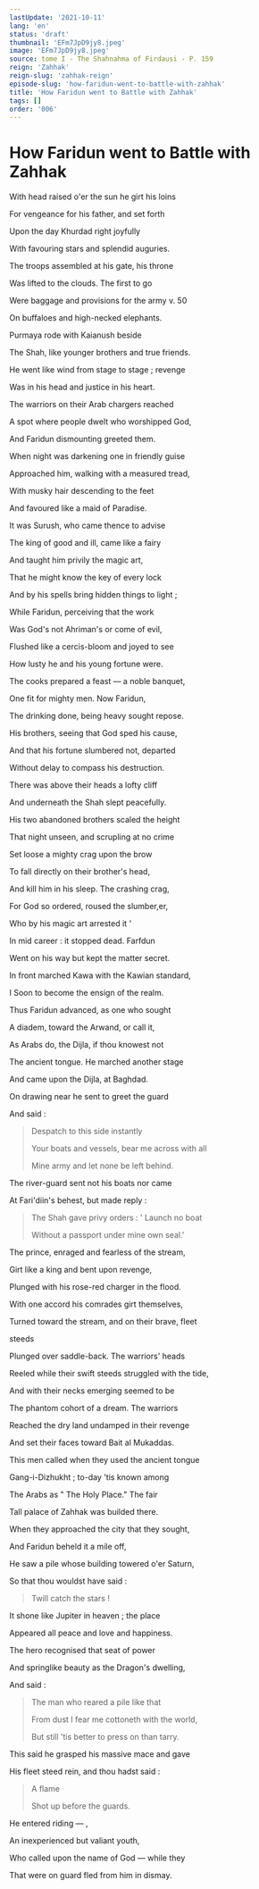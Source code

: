 ```yaml
---
lastUpdate: '2021-10-11'
lang: 'en'
status: 'draft'
thumbnail: 'EFm7JpD9jy8.jpeg'
image: 'EFm7JpD9jy8.jpeg'
source: tome I - The Shahnahma of Firdausi - P. 159
reign: 'Zahhak'
reign-slug: 'zahhak-reign'
episode-slug: 'how-faridun-went-to-battle-with-zahhak'
title: 'How Faridun went to Battle with Zahhak'
tags: []
order: '006'
---
```


<!-- LTeX: language=en -->

# How Faridun went to Battle with Zahhak

With head raised o'er the sun he girt his loins

For vengeance for his father, and set forth

Upon the day Khurdad right joyfully

With favouring stars and splendid auguries.

The troops assembled at his gate, his throne

Was lifted to the clouds. The first to go

Were baggage and provisions for the army v. 50

On buffaloes and high-necked elephants.

Purmaya rode with Kaianush beside

The Shah, like younger brothers and true friends.

He went like wind from stage to stage ; revenge

Was in his head and justice in his heart.

The warriors on their Arab chargers reached

A spot where people dwelt who worshipped God,

And Faridun dismounting greeted them.

When night was darkening one in friendly guise

Approached him, walking with a measured tread,

With musky hair descending to the feet

And favoured like a maid of Paradise.

It was Surush, who came thence to advise

The king of good and ill, came like a fairy

And taught him privily the magic art,

That he might know the key of every lock

And by his spells bring hidden things to light ;

While Faridun, perceiving that the work

Was God's not Ahriman's or come of evil,

Flushed like a cercis-bloom and joyed to see

How lusty he and his young fortune were.

The cooks prepared a feast — a noble banquet,

One fit for mighty men. Now Faridun,

The drinking done, being heavy sought repose.

His brothers, seeing that God sped his cause,

And that his fortune slumbered not, departed

Without delay to compass his destruction.

There was above their heads a lofty cliff

And underneath the Shah slept peacefully.

His two abandoned brothers scaled the height

That night unseen, and scrupling at no crime

Set loose a mighty crag upon the brow

To fall directly on their brother's head,

And kill him in his sleep. The crashing crag,

For God so ordered, roused the slumber,er,

Who by his magic art arrested it '

In mid career : it stopped dead. Farfdun

Went on his way but kept the matter secret.

In front marched Kawa with the Kawian standard,

I Soon to become the ensign of the realm.

Thus Faridun advanced, as one who sought

A diadem, toward the Arwand, or call it,

As Arabs do, the Dijla, if thou knowest not

The ancient tongue. He marched another stage

And came upon the Dijla, at Baghdad.

On drawing near he sent to greet the guard

And said :

> Despatch to this side instantly
>
> Your boats and vessels, bear me across with all
>
> Mine army and let none be left behind.

The river-guard sent not his boats nor came

At Fari'diin's behest, but made reply :

> The Shah gave privy orders : ' Launch no boat
>
> Without a passport under mine own seal.'

The prince, enraged and fearless of the stream,

Girt like a king and bent upon revenge,

Plunged with his rose-red charger in the flood.

With one accord his comrades girt themselves,

Turned toward the stream, and on their brave, fleet

steeds

Plunged over saddle-back. The warriors' heads

Reeled while their swift steeds struggled with the tide,

And with their necks emerging seemed to be

The phantom cohort of a dream. The warriors

Reached the dry land undamped in their revenge

And set their faces toward Bait al Mukaddas.

This men called when they used the ancient tongue

Gang-i-Dizhukht ; to-day 'tis known among

The Arabs as " The Holy Place." The fair

Tall palace of Zahhak was builded there.

When they approached the city that they sought,

And Faridun beheld it a mile off,

He saw a pile whose building towered o'er Saturn,

So that thou wouldst have said :

> Twill catch the stars !

It shone like Jupiter in heaven ; the place

Appeared all peace and love and happiness.

The hero recognised that seat of power

And springlike beauty as the Dragon's dwelling,

And said :

> The man who reared a pile like that
>
> From dust I fear me cottoneth with the world,
>
> But still 'tis better to press on than tarry.

This said he grasped his massive mace and gave

His fleet steed rein, and thou hadst said :

> A flame
>
> Shot up before the guards.

He entered riding — ,

An inexperienced but valiant youth,

Who called upon the name of God — while they

That were on guard fled from him in dismay.
